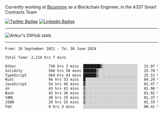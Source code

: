 Currently working at [Biconomy](https://biconomy.io/) as a Blockchain Engineer, in the 4337 Smart Contracts Team

 [![Twitter Badge](https://img.shields.io/badge/-@ankurdubey521-1ca0f1?style=flat-square&labelColor=1ca0f1&logo=twitter&logoColor=white&link=https://twitter.com/ankurdubey521)](https://twitter.com/ankurdubey521) [![Linkedin Badge](https://img.shields.io/badge/-ankurdubey521-blue?style=flat-square&logo=Linkedin&logoColor=white&link=https://www.linkedin.com/in/ankurdubey521/)](https://www.linkedin.com/in/ankurdubey521/)

<hr/>

![Ankur's GitHub stats](https://github-readme-stats.vercel.app/api?username=ankurdubey521&count_private=true&theme=radical)

<hr/>

<!--START_SECTION:waka-->

```txt
From: 19 September 2021 - To: 30 June 2024

Total Time: 2,214 hrs 7 mins

Other               730 hrs 3 mins  ████████▒░░░░░░░░░░░░░░░░   32.97 %
Solidity            568 hrs 59 mins ██████▒░░░░░░░░░░░░░░░░░░   25.70 %
TypeScript          564 hrs 43 mins ██████▒░░░░░░░░░░░░░░░░░░   25.51 %
Rust                94 hrs 53 mins  █░░░░░░░░░░░░░░░░░░░░░░░░   04.29 %
JavaScript          54 hrs 45 mins  ▓░░░░░░░░░░░░░░░░░░░░░░░░   02.47 %
sh                  43 hrs 43 mins  ▒░░░░░░░░░░░░░░░░░░░░░░░░   01.98 %
Bash                42 hrs 26 mins  ▒░░░░░░░░░░░░░░░░░░░░░░░░   01.92 %
YAML                30 hrs 25 mins  ▒░░░░░░░░░░░░░░░░░░░░░░░░   01.37 %
JSON                29 hrs 25 mins  ▒░░░░░░░░░░░░░░░░░░░░░░░░   01.33 %
TeX                 9 hrs 3 mins    ░░░░░░░░░░░░░░░░░░░░░░░░░   00.41 %
```

<!--END_SECTION:waka-->
